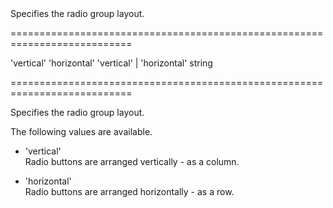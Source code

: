 <!--**
/*-------------------------------------------
    Auto-generated file. Do not modify.
-------------------------------------------

**-->
<!--d-->Specifies the radio group layout.<!--/d-->
===========================================================================
<!--default-->'vertical'<!--/default-->
<!--custom_default_for_tablets-->'horizontal'<!--/custom_default_for_tablets-->
<!--acceptValues-->'vertical' | 'horizontal'<!--/acceptValues-->
<!--type-->string<!--/type-->
===========================================================================

<!--shortDescription-->
Specifies the radio group layout.
<!--/shortDescription-->

<!--fullDescription-->
The following values are available.

- 'vertical'  
	Radio buttons are arranged vertically - as a column.

- 'horizontal'  
	Radio buttons are arranged horizontally - as a row.


<!--/fullDescription-->